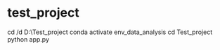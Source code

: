 # test_project

cd /d D:\Test_project
conda activate env_data_analysis
cd Test_project
python app.py
